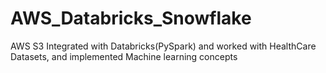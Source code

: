 # AWS_Databricks_Snowflake
AWS S3 Integrated with Databricks(PySpark) and worked with HealthCare Datasets, and implemented Machine learning concepts 
